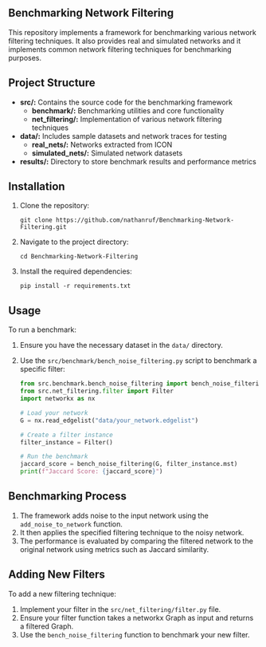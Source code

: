 
##  Benchmarking Network Filtering

This repository implements a framework for benchmarking various network filtering techniques. It also provides real and simulated networks and it implements common network filtering techniques for benchmarking purposes.

## Project Structure

- **src/:** Contains the source code for the benchmarking framework
  - **benchmark/:** Benchmarking utilities and core functionality
  - **net_filtering/:** Implementation of various network filtering techniques
- **data/:** Includes sample datasets and network traces for testing
  - **real_nets/:** Networks extracted from ICON
  - **simulated_nets/:** Simulated network datasets
- **results/:** Directory to store benchmark results and performance metrics

## Installation

1. Clone the repository:
   ```
   git clone https://github.com/nathanruf/Benchmarking-Network-Filtering.git
   ```

2. Navigate to the project directory:
   ```
   cd Benchmarking-Network-Filtering
   ```

3. Install the required dependencies:
   ```
   pip install -r requirements.txt
   ```

## Usage

To run a benchmark:

1. Ensure you have the necessary dataset in the `data/` directory.
2. Use the `src/benchmark/bench_noise_filtering.py` script to benchmark a specific filter:

   ```python
   from src.benchmark.bench_noise_filtering import bench_noise_filtering
   from src.net_filtering.filter import Filter
   import networkx as nx

   # Load your network
   G = nx.read_edgelist("data/your_network.edgelist")

   # Create a filter instance
   filter_instance = Filter()

   # Run the benchmark
   jaccard_score = bench_noise_filtering(G, filter_instance.mst)
   print(f"Jaccard Score: {jaccard_score}")
   ```

## Benchmarking Process

1. The framework adds noise to the input network using the `add_noise_to_network` function.
2. It then applies the specified filtering technique to the noisy network.
3. The performance is evaluated by comparing the filtered network to the original network using metrics such as Jaccard similarity.

## Adding New Filters

To add a new filtering technique:

1. Implement your filter in the `src/net_filtering/filter.py` file.
2. Ensure your filter function takes a networkx Graph as input and returns a filtered Graph.
3. Use the `bench_noise_filtering` function to benchmark your new filter.






